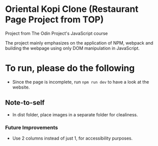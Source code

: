 # Oriental Kopi Clone (Restaurant Page Project from TOP)
Project from The Odin Project's JavaScript course

The project mainly emphasizes on the application of NPM, webpack and building the webpage using only DOM manipulation in JavaScript.


# To run, please do the following

- Since the page is incomplete, run `npm run dev` to have a look at the website.


## Note-to-self

- In dist folder, place images in a separate folder for clealiness.

### Future Improvements

- Use 2 columns instead of just 1, for accessibility purposes.
